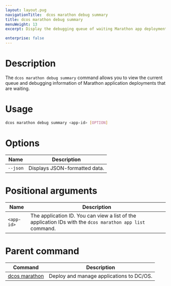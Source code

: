 ```yaml
---
layout: layout.pug
navigationTitle:  dcos marathon debug summary
title: dcos marathon debug summary
menuWeight: 13
excerpt: Display the debugging queue of waiting Marathon app deployments

enterprise: false
---
```



# Description
The `dcos marathon debug summary` command allows you to view the current queue and debugging information of Marathon application deployments that are waiting.

# Usage

```bash
dcos marathon debug summary <app-id> [OPTION]
```

# Options

| Name |  Description |
|---------|-------------|
| `--json`   |  Displays JSON-formatted data. |

# Positional arguments

| Name |  Description |
|---------|-------------|
| `<app-id>`   |  The application ID.  You can view a list of the application IDs with the `dcos marathon app list` command. |

# Parent command

| Command | Description |
|---------|-------------|
| [dcos marathon](/1.12/cli/command-reference/dcos-marathon/) | Deploy and manage applications to DC/OS. |

